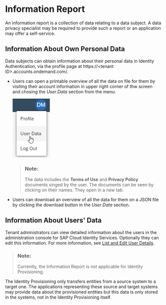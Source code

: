 <!-- loiocb2c243f62b243edae7272bc23bacc70 -->

# Information Report

An information report is a collection of data relating to a data subject. A data privacy specialist may be required to provide such a report or an application may offer a self-service.



<a name="loiocb2c243f62b243edae7272bc23bacc70__section_xbb_g4x_fdb"/>

## Information About Own Personal Data

Data subjects can obtain information about their personal data in Identity Authentication, via the profile page at https://<tenant ID\>.accounts.ondemand.com/.

-   Users can open a printable overview of all the data on file for them by visiting their account information in upper right corner of thw screen and chosing the *User Data* section from the menu.

    ![](../User-Guide/images/User_Data_3dbaf04.png)

    > ### Note:  
    > The data includes the **Terms of Use** and **Privacy Policy** documents singed by the user. The documents can be seen by clicking on their names. They open in a new tab.

-   Users can download an overview of all the data for them on a JSON file by clicking the download button in the *User Data* section.




<a name="loiocb2c243f62b243edae7272bc23bacc70__section_rkd_vkh_vdb"/>

## Information About Users' Data

Tenant administrators can view detailed information about the users in the administration console for SAP Cloud Identity Services. Optionally they can edit this information. For more information, see [List and Edit User Details](../Operation-Guide/list-and-edit-user-details-045cb01.md).

> ### Note:  
> Currently, the Information Report is not applicable for Identity Provisioning.

The Identity Provisioning only transfers entities from a source system to a target one. The applications representing these source and target systems may provide data about the provisioned entities but this data is only stored in the systems, not in the Identity Provisioning itself.

